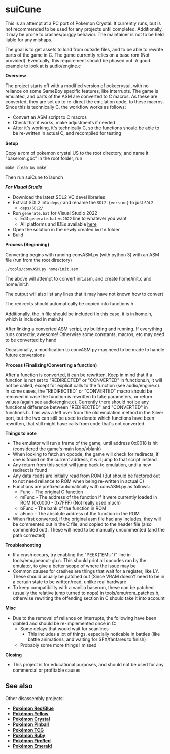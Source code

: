 # suiCune

This is an attempt at a PC port of Pokemon Crystal. It currently runs, but is not recommended to be used for any projects until completed. Additionally, it may be prone to crashes/buggy behavior. The maintainer is not to be held liable for any mishaps.

The goal is to get assets to load from outside files, and to be able to rewrite parts of the game in C. The game currently relies on a base rom (Not provided). Eventually, this requirement should be phased out. A good example to look at is audio/engine.c


**Overview**

The project starts off with a modified version of pokecrystal, with no reliance on some GameBoy specific features, like interrupts. The game is emulated, and parts of the ASM are converted to C macros. As these are converted, they are set up to re-direct the emulation code, to these macros. Since this is technically C, the workflow works as follows:
- Convert an ASM script to C macros
- Check that it works, make adjustments if needed
- After it's working, it's technically C, so the functions should be able to be re-written in actual C, and recompiled for testing


**Setup**

Copy a rom of pokemon crystal US to the root directory, and name it "baserom.gbc"
in the root folder, run

    make clean && make

Then run suiCune to launch

***For Visual Studio***

- Download the latest SDL2 VC devel libraries
- Extract SDL2 into `deps/` and rename the `SDL2-{version}` to just `SDL2`
	- `deps/SDL2/`
- Run `generate.bat` for Visual Studio 2022
	- Edit `generate.bat` `vs2022` line to whatever you want
	- All platforms and IDEs available [here](https://premake.github.io/docs/Using-Premake/)
- Open the solution in the newly created `build` folder
- Build


**Process (Beginning)**

Converting begins with running convASM.py (with python 3) with an ASM file (run from the root directory)

    ./tools/convASM.py home/init.asm

The above will attempt to convert init.asm, and create home/init.c and home/init.h

The output will also list any lines that it may have not known how to convert

The redirects should automatically be copied into functions.h

Additionally, the .h file should be included (In this case, it is in home.h, which is included in main.h)

After linking a converted ASM script, try building and running. If everything runs correctly, awesome! Otherwise some constants, macros, etc may need to be converted by hand

Occasionally, a modification to convASM.py may need to be made to handle future conversions


**Process (Finalizing/Converting a function)**

After a function is converted, it can be rewritten. Keep in mind that if a function is not set to "REDIRECTED" or "CONVERTED" in functions.h, it will not be called, except for explicit calls to the function (see audio/engine.c). In some cases, the "REDIRECTED" or "CONVERTED" macro should be removed in case the function is rewritten to take parameters, or return values (again see audio/engine.c). Currently there should not be any functional difference between "REDIRECTED" and "CONVERTED" in functions.h. This was a left over from the old emulation method in the Silver port, but the two can still be used to denote which functions have been rewritten, that still might have calls from code that's not converted.


**Things to note**

- The emulator will run a frame of the game, until address 0x0018 is hit (considered the game's main loop/vblank)
- When looking to fetch an opcode, the game will check for redirects, if one is found on the current address, it will jump to that script instead
- Any return from this script will jump back to emulation, until a new redirect is found
- Any data reads are initially read from ROM (But should be factored out to not need reliance to ROM when being re-written in actual C)
- Functions are prefixed automatically with convASM.py as follows:
    - Func - The original C function
    - mFunc - The address of the function if it were currently loaded in ROM (0x0000 - 0x7FFF) (Not really used much)
    - bFunc - The bank of the function in ROM
    - aFunc - The absolute address of the function in the ROM
- When first converted, if the original asm file had any includes, they will be commented out in the C file, and copied to the header file (also commented out). These will need to be manually uncommented (and the path corrected)


**Troubleshooting**

- If a crash occurs, try enabling the "PEEK("EMU")" line in tools/emu/peanut-gb.c. This should print all opcodes ran by the emulator, to give a better scope of where the issue may be
- Common causes for crashes are things that wait for a register, like LY. These should usually be patched out (Since VRAM doesn't need to be in a certain state to be written/read, unlike real hardware
- To keep compatibility with a vanilla baserom, these can be patched (usually the relative jump turned to nops) in tools/emu/rom_patches.h, otherwise rewriting the offending section in C should take it into account


**Misc**

- Due to the removal of reliance on interrupts, the following have been diabled and should be re-implemented once in C:
    - Some delays that would wait for scanlines
        - This includes a lot of things, especially noticable in battles (like battle animations, and waiting for SFX/fanfares to finish)
    - Probably some more things I missed


**Closing**

- This project is for educational purposes, and should not be used for any commercial or profitable causes


## See also

Other disassembly projects:

- [**Pokémon Red/Blue**][pokered]
- [**Pokémon Yellow**][pokeyellow]
- [**Pokémon Crystal**][pokecrystal]
- [**Pokémon Pinball**][pokepinball]
- [**Pokémon TCG**][poketcg]
- [**Pokémon Ruby**][pokeruby]
- [**Pokémon FireRed**][pokefirered]
- [**Pokémon Emerald**][pokeemerald]

[pokered]: https://github.com/pret/pokered
[pokeyellow]: https://github.com/pret/pokeyellow
[pokecrystal]: https://github.com/pret/pokecrystal
[pokepinball]: https://github.com/pret/pokepinball
[poketcg]: https://github.com/pret/poketcg
[pokeruby]: https://github.com/pret/pokeruby
[pokefirered]: https://github.com/pret/pokefirered
[pokeemerald]: https://github.com/pret/pokeemerald
[discord]: https://discord.gg/d5dubZ3
[irc]: https://web.libera.chat/?#pret
[ci]: https://github.com/pret/pokecrystal/actions
[ci-badge]: https://github.com/pret/pokecrystal/actions/workflows/main.yml/badge.svg
